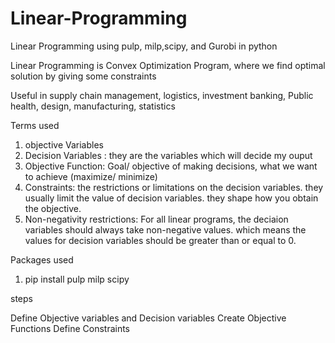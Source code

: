 # Linear-Programming
Linear Programming using pulp, milp,scipy, and Gurobi in python

Linear Programming is Convex Optimization Program, where we find optimal solution by giving some constraints

Useful in supply chain management, logistics, investment banking, Public health, design, manufacturing, statistics

Terms used
1. objective Variables
2. Decision Variables : they are the variables which will decide my ouput
3. Objective Function: Goal/ objective of making decisions, what we want to achieve (maximize/ minimize)
4. Constraints: the restrictions or limitations on the decision variables. they usually limit the value of decision variables. they shape how you obtain the objective.
5. Non-negativity restrictions: For all linear programs, the deciaion variables should always take non-negative values. which means the values for decision variables should be greater than or equal to 0.

Packages used

1. pip install 
       pulp
       milp
       scipy

steps

Define Objective variables and Decision variables
Create Objective Functions
Define Constraints



